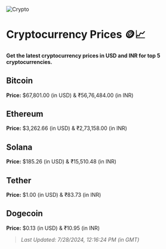 
![Crypto](https://www.techguide.com.au/wp-content/uploads/2020/11/crypto3.jpeg)

# Cryptocurrency Prices 🪙📈

#### Get the latest cryptocurrency prices in USD and INR for top 5 cryptocurrencies.

## Bitcoin

**Price:** $67,801.00 (in USD) & ₹56,76,484.00 (in INR)

## Ethereum

**Price:** $3,262.66 (in USD) & ₹2,73,158.00 (in INR)

## Solana

**Price:** $185.26 (in USD) & ₹15,510.48 (in INR)

## Tether

**Price:** $1.00 (in USD) & ₹83.73 (in INR)

## Dogecoin

**Price:** $0.13 (in USD) & ₹10.95 (in INR)

> _Last Updated: 7/28/2024, 12:16:24 PM (in GMT)_
